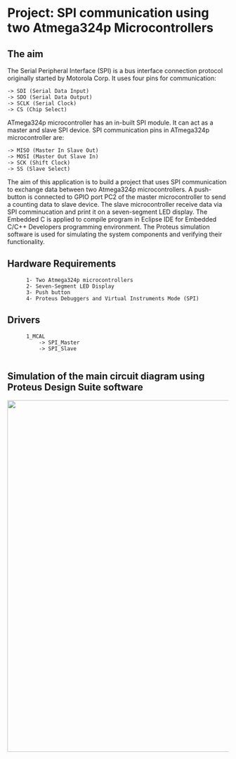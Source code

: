 # Project: SPI communication using two Atmega324p Microcontrollers

## The aim
The Serial Peripheral Interface (SPI) is a bus interface connection protocol originally started by Motorola Corp. It uses four pins for communication:
```
-> SDI (Serial Data Input)
-> SDO (Serial Data Output)
-> SCLK (Serial Clock)
-> CS (Chip Select)
```
ATmega324p microcontroller has an in-built SPI module. It can act as a master and slave SPI device. SPI communication pins in ATmega324p microcontroller are:
```
-> MISO (Master In Slave Out)
-> MOSI (Master Out Slave In)
-> SCK (Shift Clock)
-> SS (Slave Select)
```
The aim of this application is to build a project that uses SPI communication to exchange data between two Atmega324p microcontrollers. A push-button is connected to GPIO port PC2 of the master microcontroller to send a counting data to slave device. The slave microcontroller receive data via SPI comminucation and print it on a seven-segment LED display. The Embedded C is applied to compile program in Eclipse IDE for Embedded C/C++ Developers programming environment. The Proteus simulation software is used for simulating the system components and verifying their functionality.

## Hardware Requirements

```
      1- Two Atmega324p microcontrollers
      2- Seven-Segment LED Display
      3- Push button
      4- Proteus Debuggers and Virtual Instruments Mode (SPI)
```
## Drivers

```
      1_MCAL
          -> SPI_Master
          -> SPI_Slave
     
```
## Simulation of the main circuit diagram using Proteus Design Suite software
<img src="https://github.com/user-attachments/assets/cb5901bb-6034-46d6-a8d3-cf0623676e1c" width="800">
